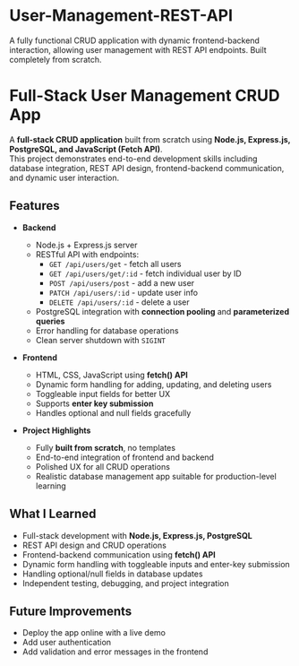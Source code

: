 # User-Management-REST-API
A fully functional CRUD application with dynamic frontend-backend interaction, allowing user management with REST API endpoints. Built completely from scratch.

# Full-Stack User Management CRUD App

A **full-stack CRUD application** built from scratch using **Node.js, Express.js, PostgreSQL, and JavaScript (Fetch API)**.  
This project demonstrates end-to-end development skills including database integration, REST API design, frontend-backend communication, and dynamic user interaction.

## Features

- **Backend**
  - Node.js + Express.js server
  - RESTful API with endpoints:
    - `GET /api/users/get` - fetch all users
    - `GET /api/users/get/:id` - fetch individual user by ID
    - `POST /api/users/post` - add a new user
    - `PATCH /api/users/:id` - update user info
    - `DELETE /api/users/:id` - delete a user
  - PostgreSQL integration with **connection pooling** and **parameterized queries**
  - Error handling for database operations
  - Clean server shutdown with `SIGINT`

- **Frontend**
  - HTML, CSS, JavaScript using **fetch() API**
  - Dynamic form handling for adding, updating, and deleting users
  - Toggleable input fields for better UX
  - Supports **enter key submission**
  - Handles optional and null fields gracefully

- **Project Highlights**
  - Fully **built from scratch**, no templates
  - End-to-end integration of frontend and backend
  - Polished UX for all CRUD operations
  - Realistic database management app suitable for production-level learning

## What I Learned

- Full-stack development with **Node.js, Express.js, PostgreSQL**
- REST API design and CRUD operations
- Frontend-backend communication using **fetch() API**
- Dynamic form handling with toggleable inputs and enter-key submission
- Handling optional/null fields in database updates
- Independent testing, debugging, and project integration

## Future Improvements

- Deploy the app online with a live demo
- Add user authentication
- Add validation and error messages in the frontend

